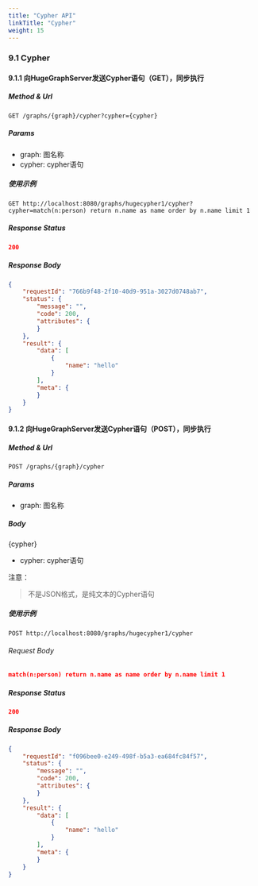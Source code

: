 ```yaml
---
title: "Cypher API"
linkTitle: "Cypher"
weight: 15
---
```


### 9.1 Cypher

#### 9.1.1 向HugeGraphServer发送Cypher语句（GET），同步执行

##### Method & Url

```
GET /graphs/{graph}/cypher?cypher={cypher}
```

##### Params
- graph: 图名称
- cypher: cypher语句


##### 使用示例

```
GET http://localhost:8080/graphs/hugecypher1/cypher?cypher=match(n:person) return n.name as name order by n.name limit 1
```

##### Response Status

```json
200
```
##### Response Body

```json
{
    "requestId": "766b9f48-2f10-40d9-951a-3027d0748ab7",
    "status": {
        "message": "",
        "code": 200,
        "attributes": {
        }
    },
    "result": {
        "data": [
            {
                "name": "hello"
            }
        ],
        "meta": {
        }
    }
}


```

#### 9.1.2 向HugeGraphServer发送Cypher语句（POST），同步执行


##### Method & Url

```
POST /graphs/{graph}/cypher
```

##### Params
- graph: 图名称

##### Body
{cypher}
- cypher: cypher语句

注意：

> 不是JSON格式，是纯文本的Cypher语句

##### 使用示例

```
POST http://localhost:8080/graphs/hugecypher1/cypher
```

###### Request Body

```json
match(n:person) return n.name as name order by n.name limit 1
```
##### Response Status

```json
200
```
##### Response Body

```json
{
    "requestId": "f096bee0-e249-498f-b5a3-ea684fc84f57",
    "status": {
        "message": "",
        "code": 200,
        "attributes": {
        }
    },
    "result": {
        "data": [
            {
                "name": "hello"
            }
        ],
        "meta": {
        }
    }
}


```